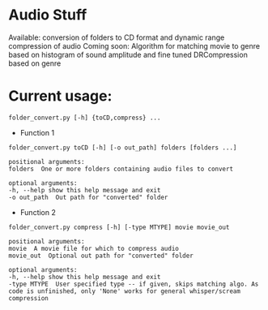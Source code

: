 # Audio Stuff
Available: conversion of folders to CD format and dynamic range compression of audio
Coming soon: Algorithm for matching movie to genre based on histogram of sound amplitude and fine tuned DRCompression based on genre

# Current usage:
`folder_convert.py [-h] {toCD,compress} ...`

- Function 1
```
folder_convert.py toCD [-h] [-o out_path] folders [folders ...]

positional arguments:
folders  One or more folders containing audio files to convert

optional arguments:
-h, --help show this help message and exit
-o out_path  Out path for "converted" folder
```

- Function 2
```
folder_convert.py compress [-h] [-type MTYPE] movie movie_out

positional arguments:
movie  A movie file for which to compress audio
movie_out  Optional out path for "converted" folder

optional arguments:
-h, --help show this help message and exit
-type MTYPE  User specified type -- if given, skips matching algo. As code is unfinished, only 'None' works for general whisper/scream compression
```
